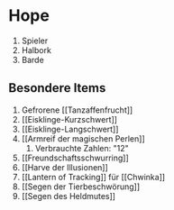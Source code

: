 # Hope
1. Spieler
2. Halbork
3. Barde

## Besondere Items
1. Gefrorene [[Tanzaffenfrucht]]
2. [[Eisklinge-Kurzschwert]]
3. [[Eisklinge-Langschwert]]
4. [[Armreif der magischen Perlen]]
	1. Verbrauchte Zahlen: "12"
5. [[Freundschaftsschwurring]]
6. [[Harve der Illusionen]]
7. [[Lantern of Tracking]] für [[Chwinka]]
8. [[Segen der Tierbeschwörung]] 
9. [[Segen des Heldmutes]]